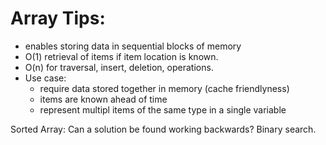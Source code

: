 # Array Tips:

- enables storing data in sequential blocks of memory
- O(1) retrieval of items if item location is known.
- O(n) for traversal, insert, deletion, operations.
- Use case:
  - require data stored together in memory (cache friendlyness)
  - items are known ahead of time
  - represent multipl items of the same type in a single variable

Sorted Array:
Can a solution be found working backwards?
Binary search.
